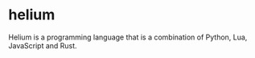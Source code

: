 # helium
Helium is a programming language that is a combination of Python, Lua, JavaScript and Rust.
